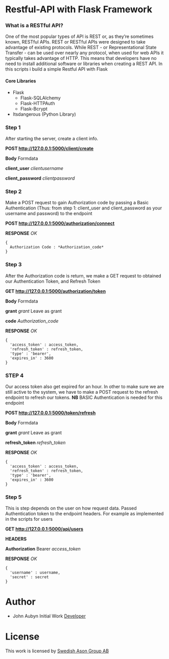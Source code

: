 # Restful-API with Flask Framework
### What is a RESTful API?

One of the most popular types of API is REST or, as they’re sometimes known, RESTful APIs. REST or RESTful APIs were designed to take advantage of existing protocols. While REST - or Representational State Transfer - can be used over nearly any protocol, when used for web APIs it typically takes advantage of HTTP. This means that developers have no need to install additional software or libraries when creating a REST API.
In this scripts i build a simple Restful API with Flask

#### Core Libraries
* Flask
  * Flask-SQLAlchemy
  * Flask-HTTPAuth
  * Flask-Bcrypt
* Itsdangerous (Python Library)

### Step 1
After starting the server, create a client info.

**POST http://127.0.0.1:5000/client/create**

**Body** Formdata

__client_user__    *clientusername*

__client_password__    *clientpassword*

### Step 2
Make a POST request to gain Authorization code by passing a Basic Authentication (Thus: from step 1: client_user and client_password as your username and password) to the endpoint

**POST http://127.0.0.1:5000/authorization/connect**

**RESPONSE** _OK_
```
{
  Authorization Code : *Authorization_code*   
}
```
### Step 3
After the Authorization code is return, we make a GET request to obtained our Authentication Token, and Refresh Token

**GET http://127.0.0.1:5000/authorization/token**

**Body** Formdata

__grant__    *grant* Leave as grant

__code__    *Authorization_code*

**RESPONSE** _OK_
```
{
  'access_token' : access_token,
  'refresh_token' : refresh_token,
  'type' : 'bearer',
  'expires_in' : 3600
}
```

### STEP 4
Our access token also get expired for an hour. In other to make sure we are still active to the system, we have to make a POST request to the refresh endpoint to refresh our tokens. **NB** BASIC Authentication is needed for this endpoint

**POST http://127.0.0.1:5000/token/refresh**

**Body** Formdata

__grant__    *grant* Leave as grant

__refresh_token__    *refresh_token*

**RESPONSE** _OK_
```
{
  'access_token' : access_token,
  'refresh_token' : refresh_token,
  'type' : 'bearer',
  'expires_in' : 3600
}
```
### Step 5
This is step depends on the user on how request data. Passed Authentication token to the endpoint headers. For example as implemented in the scripts for users


**GET http://127.0.0.1:5000/api/users**

**HEADERS**

__Authorization__     Bearer _access_token_


**RESPONSE** _OK_
```
{
  'username' : username,
  'secret' : secret
}
```

# Author

* John Aubyn Initial Work [Developer](https://aubynj.github.io/)    

# License
This work is licensed by [Swedish Ason Group AB](https://www.dangstons.se/)















